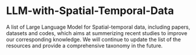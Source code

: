 # LLM-with-Spatial-Temporal-Data
A list of Large Language Model for Spatial-temporal data, including papers, datasets and codes, which aims at summerizing recent studies to improve our corresponding knowledge.
We will continue to update the list of the resources and provide a comprehensive taxonomy in the future.
